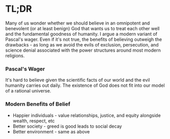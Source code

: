 # TL;DR

Many of us wonder whether we should believe in an omnipotent and benevolent (or at least benign) God that wants us to treat each other well and the fundamental goodness of humanity.
I argue a modern variant of Pascal's wager.  Even if it's not true, the benefits of believing outweigh the drawbacks - as long as we avoid the evils of exclusion, persecution, and science denial associated with the power structures around most modern religions.

### Pascal's Wager

It's hard to believe given the scientific facts of our world and the evil humanity carries out daily.  The existence of God does not fit into our model of a rational universe.


### Modern Benefits of Belief

* Happier individuals - value relationships, justice, and equity alongside wealth, respect, etc
* Better society - greed is good leads to social decay
* Better environment - same as above
